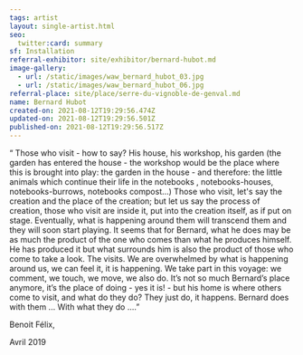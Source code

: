 ```yaml
---
tags: artist
layout: single-artist.html
seo:
  twitter:card: summary
sf: Installation
referral-exhibitor: site/exhibitor/bernard-hubot.md
image-gallery:
  - url: /static/images/waw_bernard_hubot_03.jpg
  - url: /static/images/waw_bernard_hubot_06.jpg
referral-place: site/place/serre-du-vignoble-de-genval.md
name: Bernard Hubot
created-on: 2021-08-12T19:29:56.474Z
updated-on: 2021-08-12T19:29:56.501Z
published-on: 2021-08-12T19:29:56.517Z
---
```

<!--StartFragment-->

“ Those who visit - how to say? His house, his workshop, his garden (the garden has entered the house - the workshop would be the place where this is brought into play: the garden in the house - and therefore: the little animals which continue their life in the notebooks , notebooks-houses, notebooks-burrows, notebooks compost…) Those who visit, let's say the creation and the place of the creation; but let us say the process of creation, those who visit are inside it, put into the creation itself, as if put on stage. Eventually, what is happening around them will transcend them and they will soon start playing. It seems that for Bernard, what he does may be as much the product of the one who comes than what he produces himself. He has produced it but what surrounds him is also the product of those who come to take a look. The visits. We are overwhelmed by what is happening around us, we can feel it, it is happening. We take part in this voyage: we comment, we touch, we move, we also do. It’s not so much Bernard’s place anymore, it’s the place of doing - yes it is! - but his home is where others come to visit, and what do they do? They just do, it happens. Bernard does with them ... With what they do ....”

Benoit Félix,

Avril 2019



<!--EndFragment-->